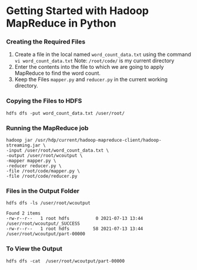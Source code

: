 # Getting Started with Hadoop MapReduce in Python


### Creating the Required Files
1. Create a file in the local named `word_count_data.txt` using the command ```vi word_count_data.txt```  Note: ```/root/code/``` is my current directory
2. Enter the contents into the file to which we are going to apply MapReduce to find the word count.
3. Keep the Files `mapper.py` and `reducer.py` in the current working directory. 

### Copying the Files to HDFS
```
hdfs dfs -put word_count_data.txt /user/root/
```

### Running the MapReduce job
```
hadoop jar /usr/hdp/current/hadoop-mapreduce-client/hadoop-streaming.jar \
-input /user/root/word_count_data.txt \
-output /user/root/wcoutput \
-mapper mapper.py \
-reducer reducer.py \
-file /root/code/mapper.py \
-file /root/code/reducer.py
```

### Files in the Output Folder
```
hdfs dfs -ls /user/root/wcoutput
```

`Found 2 items` <br />
`-rw-r--r--   1 root hdfs          0 2021-07-13 13:44 /user/root/wcoutput/_SUCCESS` <br />
`-rw-r--r--   1 root hdfs         58 2021-07-13 13:44 /user/root/wcoutput/part-00000` <br />


### To View the Output
```
hdfs dfs -cat  /user/root/wcoutput/part-00000
```
